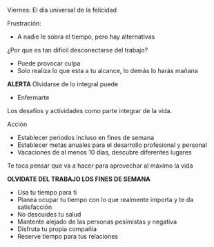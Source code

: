 Viernes: El día universal de la felicidad


Frustración:
- A nadie le sobra el tiempo, pero hay alternativas

¿Por que es tan difícil desconectarse del trabajo?
- Puede provocar culpa
- Solo realiza lo que esta a tu alcance, lo demás lo harás mañana

**ALERTA**
Olvidarse de lo integral puede
- Enfermarte

Los desafíos y actividades como parte integrar de la vida.

Acción
- Establecer periodos incluso en fines de semana
- Establecer metas anuales para el desarrollo profesional y personal
- Vacaciones de al menos 10 días, descubre diferentes lugares

Te toca pensar que va a hacer para aprovechar al máximo la vida

**OLVIDATE DEL TRABAJO LOS FINES DE SEMANA**
* Usa tu tiempo para ti
* Planea ocupar tu tiempo con lo que realmente importa y te da satisfacción
* No descuides tu salud
* Mantente alejado de las personas pesimistas y negativa
* Disfruta tu propia compañia
* Reserve tiempo para tus relaciones


